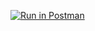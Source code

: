 [![Run in Postman](https://run.pstmn.io/button.svg)](https://app.getpostman.com/run-collection/fde014401f70baa4b841)